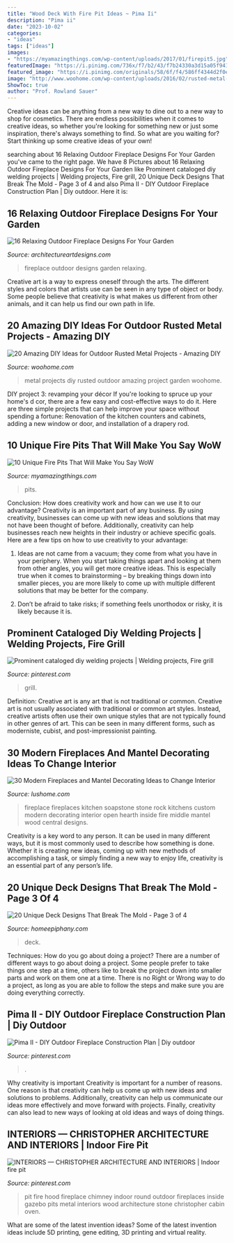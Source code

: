 ```yaml
---
title: "Wood Deck With Fire Pit Ideas ~ Pima Ii"
description: "Pima ii"
date: "2023-10-02"
categories:
- "ideas"
tags: ["ideas"]
images:
- "https://myamazingthings.com/wp-content/uploads/2017/01/firepit5.jpg"
featuredImage: "https://i.pinimg.com/736x/f7/b2/43/f7b24330a3d15a05f941814a4e99fe47.jpg"
featured_image: "https://i.pinimg.com/originals/58/6f/f4/586ff4344d2f0eab0605c36afd4335f2.jpg"
image: "http://www.woohome.com/wp-content/uploads/2016/02/rusted-metal-projects-woohome-7.jpg"
ShowToc: true
author: "Prof. Rowland Sauer"
---
```



Creative ideas can be anything from a new way to dine out to a new way to shop for cosmetics. There are endless possibilities when it comes to creative ideas, so whether you're looking for something new or just some inspiration, there's always something to find. So what are you waiting for? Start thinking up some creative ideas of your own!

	

		
searching about 16 Relaxing Outdoor Fireplace Designs For Your Garden you've came to the right page. We have 8 Pictures about 16 Relaxing Outdoor Fireplace Designs For Your Garden like Prominent cataloged diy welding projects | Welding projects, Fire grill, 20 Unique Deck Designs That Break The Mold - Page 3 of 4 and also Pima II - DIY Outdoor Fireplace Construction Plan | Diy outdoor. Here it is:
		
    
## 16 Relaxing Outdoor Fireplace Designs For Your Garden

<img loading=lazy src="https://www.architectureartdesigns.com/wp-content/uploads/2014/07/16-Relaxing-Outdoor-Fireplace-Designs-For-Your-Garden-15.jpg" onerror="this.onerror=null;this.src='https://tse1.mm.bing.net/th?id=OIP.4wu4qP8Kdgz3myJ3YyZIXgHaJm&amp;pid=15.1';" alt="16 Relaxing Outdoor Fireplace Designs For Your Garden">

_Source: architectureartdesigns.com_

>fireplace outdoor designs garden relaxing. 

	

Creative art is a way to express oneself through the arts. The different styles and colors that artists use can be seen in any type of object or body. Some people believe that creativity is what makes us different from other animals, and it can help us find our own path in life.

    
## 20 Amazing DIY Ideas For Outdoor Rusted Metal Projects - Amazing DIY

<img loading=lazy src="http://www.woohome.com/wp-content/uploads/2016/02/rusted-metal-projects-woohome-7.jpg" onerror="this.onerror=null;this.src='https://tse1.mm.bing.net/th?id=OIP.e9tP5B6XxzQZSQrKOMnEmwHaFj&amp;pid=15.1';" alt="20 Amazing DIY Ideas for Outdoor Rusted Metal Projects - Amazing DIY">

_Source: woohome.com_

>metal projects diy rusted outdoor amazing project garden woohome. 

	

DIY project 3: revamping your décor
If you're looking to spruce up your home's d cor, there are a few easy and cost-effective ways to do it. Here are three simple projects that can help improve your space without spending a fortune: Renovation of the kitchen counters and cabinets, adding a new window or door, and installation of a drapery rod.

    
## 10 Unique Fire Pits That Will Make You Say WoW

<img loading=lazy src="https://myamazingthings.com/wp-content/uploads/2017/01/firepit5.jpg" onerror="this.onerror=null;this.src='https://tse3.mm.bing.net/th?id=OIP.jkcSBEZLij6IJ2ZwUyPJ1AHaHa&amp;pid=15.1';" alt="10 Unique Fire Pits That Will Make You Say WoW">

_Source: myamazingthings.com_

>pits. 

	

Conclusion: How does creativity work and how can we use it to our advantage?
Creativity is an important part of any business. By using creativity, businesses can come up with new ideas and solutions that may not have been thought of before. Additionally, creativity can help businesses reach new heights in their industry or achieve specific goals. Here are a few tips on how to use creativity to your advantage: 
1. Ideas are not came from a vacuum; they come from what you have in your periphery. When you start taking things apart and looking at them from other angles, you will get more creative ideas. This is especially true when it comes to brainstorming – by breaking things down into smaller pieces, you are more likely to come up with multiple different solutions that may be better for the company. 

2. Don’t be afraid to take risks; if something feels unorthodox or risky, it is likely because it is.

    
## Prominent Cataloged Diy Welding Projects | Welding Projects, Fire Grill

<img loading=lazy src="https://i.pinimg.com/736x/53/c6/92/53c692ac1cb336b5a477ebc9725b8b68.jpg" onerror="this.onerror=null;this.src='https://tse4.mm.bing.net/th?id=OIP.qYWTbEWSiDoCbsle0Nu3DgHaNK&amp;pid=15.1';" alt="Prominent cataloged diy welding projects | Welding projects, Fire grill">

_Source: pinterest.com_

>grill. 

	

Definition: Creative art is any art that is not traditional or common.
Creative art is not usually associated with traditional or common art styles. Instead, creative artists often use their own unique styles that are not typically found in other genres of art. This can be seen in many different forms, such as moderniste, cubist, and post-impressionist painting.

    
## 30 Modern Fireplaces And Mantel Decorating Ideas To Change Interior

<img loading=lazy src="https://www.lushome.com/wp-content/uploads/2014/03/fireplace-design-ideas-fireplaces-mantels-26.jpg" onerror="this.onerror=null;this.src='https://tse1.mm.bing.net/th?id=OIP.HRYZeTh12IngIcNBOGFm8gHaKI&amp;pid=15.1';" alt="30 Modern Fireplaces and Mantel Decorating Ideas to Change Interior">

_Source: lushome.com_

>fireplace fireplaces kitchen soapstone stone rock kitchens custom modern decorating interior open hearth inside fire middle mantel wood central designs. 

	

Creativity is a key word to any person. It can be used in many different ways, but it is most commonly used to describe how something is done. Whether it is creating new ideas, coming up with new methods of accomplishing a task, or simply finding a new way to enjoy life, creativity is an essential part of any person’s life.

    
## 20 Unique Deck Designs That Break The Mold - Page 3 Of 4

<img loading=lazy src="https://homeepiphany.com/wp-content/uploads/2015/06/20-Unique-Deck-Designs-That-Break-The-Mold-11.jpg" onerror="this.onerror=null;this.src='https://tse3.mm.bing.net/th?id=OIP.q8eTUsjWpLenfPb8cp2cdgHaFq&amp;pid=15.1';" alt="20 Unique Deck Designs That Break The Mold - Page 3 of 4">

_Source: homeepiphany.com_

>deck. 

	

Techniques: How do you go about doing a project?
There are a number of different ways to go about doing a project. Some people prefer to take things one step at a time, others like to break the project down into smaller parts and work on them one at a time. There is no Right or Wrong way to do a project, as long as you are able to follow the steps and make sure you are doing everything correctly.

    
## Pima II - DIY Outdoor Fireplace Construction Plan | Diy Outdoor

<img loading=lazy src="https://i.pinimg.com/736x/f7/b2/43/f7b24330a3d15a05f941814a4e99fe47.jpg" onerror="this.onerror=null;this.src='https://tse4.mm.bing.net/th?id=OIP.ezS2o44AU4XOl3dwQKJzlwHaJ3&amp;pid=15.1';" alt="Pima II - DIY Outdoor Fireplace Construction Plan | Diy outdoor">

_Source: pinterest.com_

>. 

	

Why creativity is important
Creativity is important for a number of reasons. One reason is that creativity can help us come up with new ideas and solutions to problems. Additionally, creativity can help us communicate our ideas more effectively and move forward with projects. Finally, creativity can also lead to new ways of looking at old ideas and ways of doing things.

    
## INTERIORS — CHRISTOPHER ARCHITECTURE AND INTERIORS | Indoor Fire Pit

<img loading=lazy src="https://i.pinimg.com/originals/58/6f/f4/586ff4344d2f0eab0605c36afd4335f2.jpg" onerror="this.onerror=null;this.src='https://tse1.mm.bing.net/th?id=OIP.6f0tCvPNiS1cFbCL3D4FxwHaLM&amp;pid=15.1';" alt="INTERIORS — CHRISTOPHER ARCHITECTURE AND INTERIORS | Indoor fire pit">

_Source: pinterest.com_

>pit fire hood fireplace chimney indoor round outdoor fireplaces inside gazebo pits metal interiors wood architecture stone christopher cabin oven. 

	

What are some of the latest invention ideas?
Some of the latest invention ideas include 5D printing, gene editing, 3D printing and virtual reality.

